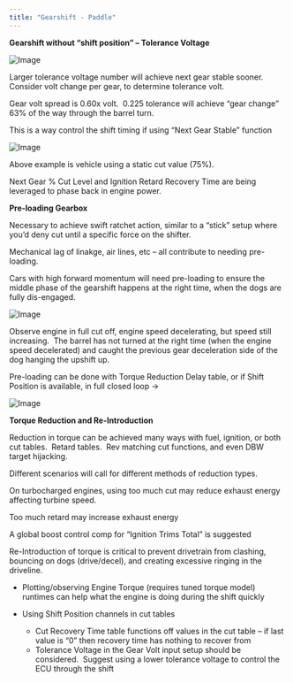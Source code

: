 ```yaml
---
title: "Gearshift - Paddle"
---
```


**Gearshift without “shift position” – Tolerance Voltage**

![Image](</lib/NewItem917.png>)

Larger tolerance voltage number will achieve next gear stable sooner.&nbsp; Consider volt change per gear, to determine tolerance volt. &nbsp;

Gear volt spread is 0.60x volt.&nbsp; 0.225 tolerance will achieve “gear change” 63% of the way through the barrel turn. &nbsp;

This is a way control the shift timing if using “Next Gear Stable” function

![Image](</lib/NewItem916.png>)

Above example is vehicle using a static cut value (75%). &nbsp;

Next Gear % Cut Level and Ignition Retard Recovery Time are being leveraged to phase back in engine power. &nbsp;

**Pre-loading Gearbox**

Necessary to achieve swift ratchet action, similar to a “stick” setup where you’d deny cut until a specific force on the shifter. &nbsp;

Mechanical lag of linakge, air lines, etc – all contribute to needing pre-loading. &nbsp;

Cars with high forward momentum will need pre-loading to ensure the middle phase of the gearshift happens at the right time, when the dogs are fully dis-engaged.&nbsp;

![Image](</lib/NewItem915.png>)

Observe engine in full cut off, engine speed decelerating, but speed still increasing.&nbsp; The barrel has not turned at the right time (when the engine speed decelerated) and caught the previous gear deceleration side of the dog hanging the upshift up. &nbsp;

Pre-loading can be done with Torque Reduction Delay table, or if Shift Position is available, in full closed loop -\>

![Image](</lib/NewItem914.png>)


**Torque Reduction and Re-Introduction**

Reduction in torque can be achieved many ways with fuel, ignition, or both cut tables.&nbsp; Retard tables.&nbsp; Rev matching cut functions, and even DBW target hijacking. &nbsp;

Different scenarios will call for different methods of reduction types. &nbsp;

On turbocharged engines, using too much cut may reduce exhaust energy affecting turbine speed. &nbsp;

Too much retard may increase exhaust energy

A global boost control comp for “Ignition Trims Total” is suggested


Re-Introduction of torque is critical to prevent drivetrain from clashing, bouncing on dogs (drive/decel), and creating excessive ringing in the driveline. &nbsp;

* Plotting/observing Engine Torque (requires tuned torque model) runtimes can help what the engine is doing during the shift quickly
* Using Shift Position channels in cut tables

  * Cut Recovery Time table functions off values in the cut table – if last value is “0” then recovery time has nothing to recover from
  * Tolerance Voltage in the Gear Volt input setup should be considered.&nbsp; Suggest using a lower tolerance voltage to control the ECU through the shift



